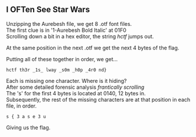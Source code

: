 ## I OFTen See Star Wars

Unzipping the Aurebesh file, we get 8 .otf font files.  
The first clue is in '1-Aurebesh Bold Italic' at 01F0  
Scrolling down a bit in a hex editor, the string *hctf* jumps out.  

At the same position in the next .otf we get the next 4 bytes of the flag.  

Putting all of these together in order, we get...  

``` hctf th3r _1s_ lway _s0m _h0p _4r0 nd} ```

Each is missing one character. Where is it hiding?  
After some detailed forensic analysis *frantically scrolling*  
The 's' for the first 4 bytes is located at 0140, 12 bytes in.  
Subsequently, the rest of the missing characters are at that position in each file, in order.  

``` s { 3 a s e 3 u ```

Giving us the flag.
